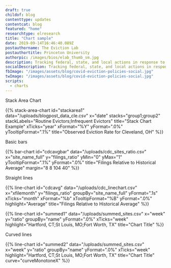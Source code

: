 ```yaml
---
draft: true
childof: blog
contenttype: updates
contentcat: blog
featured: "home"
researchtype: elresearch
title: "Chart sample"
date: 2019-09-14T16:46:40.089Z
postauthorname: The Eviction Lab
postauthortitle: Princeton University
authorpic: /images/bios/elab_thumb_sm.jpg
description: Tracking federal, state, and local actions in response to the pandemic.
socialDescription: Tracking federal, state, and local actions in response to the pandemic.
fbImage: "/images/assets/blog/covid-eviction-policies-social.jpg"
twImage: "/images/assets/blog/covid-eviction-policies-social.jpg"
scripts:
  - charts
---
```


Stack Area Chart

{{% stack-area-chart
  id="stackarea1"
  data="/uploads/blogpost_data_cle.csv"
  x="date"
  stacks="group1;group2"
  stackLabels="Routine Evictors;Infrequent Evictors"
  title="Stack Chart Example"
  xTicks="year"
  xFormat="%Y"
  yFormat=".0%"
  yTooltipFormat=".1%"
  title="Observed Eviction Rate for Cleveland, OH"
%}}

Basic bars

{{% bar-chart
  id="cdcavgbar"
  data="/uploads/cdc_sites_ratio.csv"
  x="site_name_full"
  y="filings_ratio"
  yMin="0"
  yMax="1"
  yTooltipFormat=".1%"
  yFormat=".0%"
  title="Filings Relative to Historical Average"
  margin="8 8 104 40"
%}}

Straight lines

{{% line-chart
  id="cdcavg"
  data="/uploads/cdc_linechart.csv"
  x="xfilemonth"
  y="filings_ratio"
  groupBy="site_name_full"
  yFormat=".1s"
  xTicks="month"
  xFormat="%b"
  xTooltipFormat="%B"
  yFormat=".0%"
  highlight="Average"
  title="Filings Relative to Historical Average"
%}}

{{% line-chart
  id="summed1"
  data="/uploads/summed_sites.csv"
  x="week"
  y="ratio"
  groupBy="name"
  yFormat=".0%"
  xTicks="week"
  highlight="Hartford, CT;St Louis, MO;Fort Worth, TX"
  title="Chart Title"
%}}

Curved lines

{{% line-chart
  id="summed2"
  data="/uploads/summed_sites.csv"
  x="week"
  y="ratio"
  groupBy="name"
  yFormat=".0%" xTicks="week"
  highlight="Hartford, CT;St Louis, MO;Fort Worth, TX"
  title="Chart Title"
  curve="curveMonotoneX"
%}}

